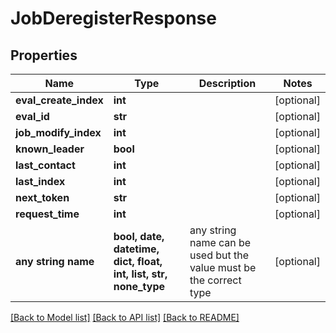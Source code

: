 # JobDeregisterResponse


## Properties
Name | Type | Description | Notes
------------ | ------------- | ------------- | -------------
**eval_create_index** | **int** |  | [optional] 
**eval_id** | **str** |  | [optional] 
**job_modify_index** | **int** |  | [optional] 
**known_leader** | **bool** |  | [optional] 
**last_contact** | **int** |  | [optional] 
**last_index** | **int** |  | [optional] 
**next_token** | **str** |  | [optional] 
**request_time** | **int** |  | [optional] 
**any string name** | **bool, date, datetime, dict, float, int, list, str, none_type** | any string name can be used but the value must be the correct type | [optional]

[[Back to Model list]](../README.md#documentation-for-models) [[Back to API list]](../README.md#documentation-for-api-endpoints) [[Back to README]](../README.md)


